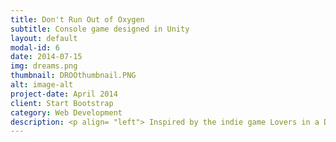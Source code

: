 ```yaml
---
title: Don't Run Out of Oxygen
subtitle: Console game designed in Unity
layout: default
modal-id: 6
date: 2014-07-15
img: dreams.png
thumbnail: DROOthumbnail.PNG
alt: image-alt
project-date: April 2014
client: Start Bootstrap
category: Web Development
description: <p align= "left"> Inspired by the indie game Lovers in a Dangerous Spacetime, this game was designed and created by a small team using the game engine Unity and Photoshop. Check out this <a href= "https://www.youtube.com/watch?v=RGrplchRjHw"> video </a> for gameplay and check out this <a href= "https://github.com/shankhan247/DROO"> git repository </a> for an executable to run the game. Read below for more details. </p> <h4 align="left"> About </h4> <p align= "left"> Don't Run Out of Oxygen is a cooperative 4 player game focused on manning a tactical submarine under the sea to complete objectives and explore surrounding regions. The storyline is centered around a group of marine biologists who discovered that the ocean wildlife has been corrupted by the non-physical entity known as global warming. These marine biologists decide to take matters into their own hands, going on an expedition to cleanse the sea and stop this infectious spread.  </p> <p align="left"> Each player is controlling a marine biologist within a submarine with the goal of activating a series of purifiers. The submarine has multiple stations in which each player may attach themselves to. Additionally, the submarine is equipped with an oxygen and pressure level bar, indicating its current state. Along the way, corrupted sea life will attack the submarine, depleting its oxygen level. If oxygen is completely depleted, the players have failed their mission. To win, players must be working with each other by occasionally switching stations to aid each other in dire situations. </p> <h4 align="left"> Gameplay </h4> <p align="left"> The game is meant to be played using an xbox or ps4 controller, although the tutorial in the beginning of the game references xbox controller inputs. The game supports up to 4 players/controllers, and will load up characters based on the number of controllers connected. Each character is unique to the player. </p> <p align="left"> Game begins with a tutorial explaining controls and objectives, which initially entails moving around the submarine and laching onto stations. Each station performs a specific action. There are a total of 6 stations that comprise of 4 turret stations, 1 steering station, and 1 map station. Each of the turret stations control a single turret capable of firing bullets at incoming enemies. The steering station allows the player to manuever the submarine underwater, and the map station allows all players to view a minimap of the surrounding area. The primary goal of the player steering the submarine is to attach the submarine to each purifier while dodging enemies. Oxygen within the submarine is constantly depleting at a steady rate, and under low pressure this rate increases. Additionally, there are enemies attacking the submarine which will further deplete oxygen. When the submarine is attached to a purifier, it takes some time for the submarine to fully activate it. During this time interval, a swarm of enemies will rush towards the submarine to attempt to halt this process. If players are able to successfully activate the purifier before oxygen runs out, oxygen is replenished as a reward and players get to choose between a power up. The power ups include turret, steering, and map enhancements. Along the way there will be oxygen bubbles that the player steering the submarine can collect to replenish a small portion of oxygen and these oxygen bubbles may form an arrow to indicate the direction to travel. Once all purifiers are activated, players enter a final boss fight. </p> <h4 align="left"> Art </h4> <p align="left"> All art, with the exception of a single background used during gameplay, is custom made via Photoshop and inspired by Lovers in a Dangerous Spacetime. Samples of art created are shown below. </p> <img src="img/portfolio/submarine_character.png" alt="txt" style="width:350px;height:245px;float:left;"> <img src="img/portfolio/submarinecharacter2.png" alt="txt" style="width:350px;height:245px;float:left;"> <img src="img/portfolio/submarinecharacter3.png" alt="txt" style="width:350px;height:245px;float:left;"> <img src="img/portfolio/submarinecharacter4.png" alt="txt" style="width:350px;height:245px;float:left;"> <img src="img/portfolio/submarine2.png" alt="txt" style="width:850px;height:600px;float:left;margin-right:100%;float:left;"> <img src="img/portfolio/station1.png" alt="txt" style="width:350px;height:245px;float:left;"> <img src="img/portfolio/station3.png" alt="txt" style="width:350px;height:245px;float:left;"> <img src="img/portfolio/station2.png" alt="txt" style="width:350px;height:245px;float:left;"> <img src="img/portfolio/station4.png" alt="txt" style="width:350px;height:245px;float:left;"> <img src="img/portfolio/fishsingle.png" alt="txt" style="width:650px;height:445px;float:left;">
---
```

